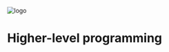 ![logo](https://cdn.comedy.co.uk/images/library/comedies/900x450/m/monty_pythons_flying_circus.jpg "Monty Python's Flying Circus")

# Higher-level programming
